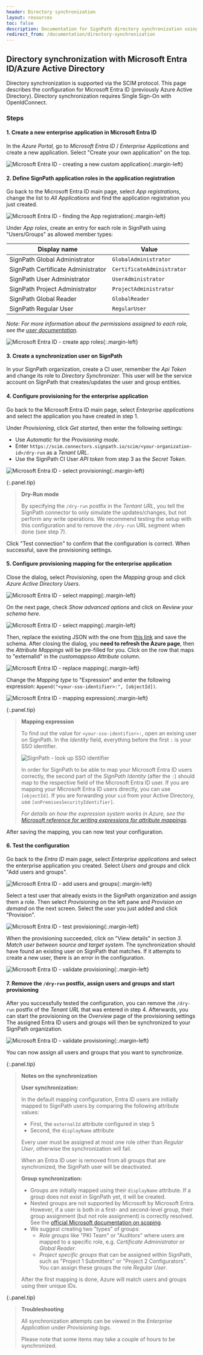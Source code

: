 ```yaml
---
header: Directory synchronization
layout: resources
toc: false
description: Documentation for SignPath directory synchronization using Microsoft Entra ID
redirect_from: /documentation/directory-synchronization
---
```


## Directory synchronization with Microsoft Entra ID/Azure Active Directory

Directory synchronization is supported via the SCIM protocol. This page describes the configuration for Microsoft Entra ID (previously Azure Active Directory). Directory synchronization requires Single Sign-On with OpenIdConnect.

### Steps


#### 1. Create a new enterprise application in Microsoft Entra ID

In the _Azure Portal,_ go to _Microsoft Entra ID_ / _Enterprise Applications_ and create a new application. Select "Create your own application" on the top.

![Microsoft Entra ID - creating a new custom application](/assets/img/resources/documentation/scim/scr_01-create-app.png){:.margin-left}

#### 2. Define SignPath application roles in the application registration

Go back to the Microsoft Entra ID main page, select _App registrations_, change the list to _All Applications_ and find the application registration you just created. 

![Microsoft Entra ID - finding the App registration](/assets/img/resources/documentation/scim/scr_02a-select-app-registration.png){:.margin-left}

Under _App roles_, create an entry for each role in SignPath using "Users/Groups" as allowed member types:

| Display name                       | Value                                                                  
|------------------------------------|------------------------------
| SignPath Global Administrator      | `GlobalAdministrator` 
| SignPath Certificate Administrator | `CertificateAdministrator` 
| SignPath User Administrator        | `UserAdministrator` 
| SignPath Project Administrator     | `ProjectAdministrator`
| SignPath Global Reader             | `GlobalReader`
| SignPath Regular User              | `RegularUser`

_Note: For more information about the permissions assigned to each role, see the [user documentation](/documentation/users#roles)._

![Microsoft Entra ID - create app roles](/assets/img/resources/documentation/scim/scr_02b-create-app-roles.png){:.margin-left}

#### 3. Create a synchronization user on SignPath

In your SignPath organization, create a CI user, remember the _Api Token_ and change its role to _Directory Synchronizer_. This user will be the service account on SignPath that creates/updates the user and group entities.

#### 4. Configure provisioning for the enterprise application

Go back to the Microsoft Entra ID main page, select _Enterprise applications_ and select the application you have created in step 1. 

Under _Provisioning_, click _Get started_, then enter the following settings:

* Use _Automatic_ for the _Provisioning mode_.
* Enter `https://scim.connectors.`<wbr>`signpath.io/scim/<your-organization-id>/dry-run` as a _Tenant URL_. 
* Use the SignPath CI User _API token_ from step 3 as the _Secret Token_.

![Microsoft Entra ID - select provisioning](/assets/img/resources/documentation/scim/scr_04a-select-provisioning.png){:.margin-left}

{:.panel.tip}
> **Dry-Run mode**
> 
> By specifying the `/dry-run` postfix in the _Tentant URL_, you tell the SignPath connector to only simulate the updates/changes, but not perform any write operations. We recommend testing the setup with this configuration and to remove the `/dry-run` URL segment when done (see step 7).

Click "Test connection" to confirm that the configuration is correct. When successful, save the provisioning settings.

#### 5. Configure provisioning mapping for the enterprise application

Close the dialog, select _Provisioning_, open the _Mapping_ group and click _Azure Active Directory Users_.

![Microsoft Entra ID - select mapping](/assets/img/resources/documentation/scim/scr_05a-mapping-part1.png){:.margin-left}

On the next page, check _Show advanced options_ and click on _Review your schema here_.

![Microsoft Entra ID - select mapping](/assets/img/resources/documentation/scim/scr_05b-mapping-part2.png){:.margin-left}

Then, replace the existing JSON with the one from [this link](/assets/MicrosoftEntraIDScimConfiguration.json) and save the schema. After closing the dialog, you **need to refresh the Azure page**, then the _Attribute Mappings_ will be pre-filled for you. Click on the row that maps to "externalId" in the _customappsso Attribute_ column.

![Microsoft Entra ID - replace mapping](/assets/img/resources/documentation/scim/scr_05c-mapping-part3.png){:.margin-left}

Change the _Mapping type_ to "Expression" and enter the following expression: `Append("<your-sso-identifier>:", [objectId])`.

![Microsoft Entra ID - mapping expression](/assets/img/resources/documentation/scim/scr_05d-mapping-part4.png){:.margin-left}

{:.panel.tip}
> **Mapping expression**
>
> To find out the value for `<your-sso-identifier>:`, open an exising user on SignPath. In the _Identity_ field, everything before the first `:` is your SSO identifier.
> 
> ![SignPath - look up SSO identifier](/assets/img/resources/documentation/scim/scr_05e-sso-identifier-on-signpath.png)
> 
> In order for SignPath to be able to map your Microsoft Entra ID users correctly, the second part of the _SignPath Identity_ (after the `:`) should map to the respective field of the Microsoft Entra ID user. If you are mapping your Microsoft Entra ID users directly, you can use `[objectId]`. If you are forwarding your `sid` from your Active Directory, use `[onPremisesSecurityIdentifier]`.
>
> _For details on how the expression system works in Azure, see the [Microsoft reference for writing expressions for attribute mappings]._

After saving the mapping, you can now test your configuration.

#### 6. Test the configuration

Go back to the _Entra ID_ main page, select _Enterprise applications_ and select the enterprise application you created. Select _Users and groups_ and click "Add users and groups".

![Microsoft Entra ID - add users and groups](/assets/img/resources/documentation/scim/scr_06a-add-users-and-groups.png){:.margin-left}

Select a test user that already exists in the SignPath organization and assign them a role. Then select _Provisioning_ on the left pane and _Provision on demand_ on the next screen. Select the user you just added and click "Provision".

![Microsoft Entra ID - test provisioning](/assets/img/resources/documentation/scim/scr_06b-test-provisioning.png){:.margin-left}

When the provisioning succeeded, click on "View details" in section _3. Match user between source and target system_. The synchronization should have found an existing user on SignPath that matches. If it attempts to create a new user, there is an error in the configuration.

![Microsoft Entra ID - validate provisioning](/assets/img/resources/documentation/scim/scr_06c-validate-provisioning.png){:.margin-left}

#### 7. Remove the `/dry-run` postfix, assign users and groups and start provisioning

After you successfully tested the configuration, you can remove the `/dry-run` postfix of the _Tenant URL_ that was entered in step 4. Afterwards, you can start the provisioning on the _Overview_ page of the provisioning settings The assigned Entra ID users and groups will then be synchronized to your SignPath organization.

![Microsoft Entra ID - validate provisioning](/assets/img/resources/documentation/scim/scr_07a-start-provisioning.png){:.margin-left}

You can now assign all users and groups that you want to synchronize.

{:.panel.tip}
> **Notes on the synchronization**
> 
> **User synchronization:**
> 
> In the default mapping configuration, Entra ID users are initially mapped to SignPath users by comparing the following attribute values: 
> * First, the `externalId` attribute configured in step 5
> * Second, the `displayName` attribute
> 
> Every user must be assigned at most one role other than _Regular User_, otherwise the synchronization will fail.
> 
> When an Entra ID user is removed from all groups that are synchronized, the SignPath user will be deactivated.
> 
> **Group synchronization:**
> 
> * Groups are initially mapped using their `displayName` attribute. If a group does not exist in SignPath yet, it will be created.
> * Nested groups are not supported by Microsoft by Microsoft Entra. However, if a user is both in a first- and second-level group, their group assignment (but not role assignment) is correctly resolved. See the [official Microsoft documentation on scoping].
> * We suggest creating two "types" of groups:
> 	* _Role groups_ like "PKI Team" or "Auditors" where users are mapped to a specific role, e.g. _Certificate Administrator_ or _Global Reader_.
> 	* _Project specific groups_ that can be assigned within SignPath, such as "Project 1 Submitters" or "Project 2 Configurators". You can assign these groups the role _Regular User_.
> 
> After the first mapping is done, Azure will match users and groups using their unique IDs.

{:.panel.tip}
> **Troubleshooting**
>
> All synchronization attempts can be viewed in the _Enterprise Application_ under _Provisioning logs_.
>
> Please note that some items may take a couple of hours to be synchronized.

[Microsoft reference for writing expressions for attribute mappings]: https://learn.microsoft.com/en-us/entra/identity/app-provisioning/functions-for-customizing-application-data
[official Microsoft documentation on scoping]: https://learn.microsoft.com/en-us/entra/identity/app-provisioning/how-provisioning-works#scoping